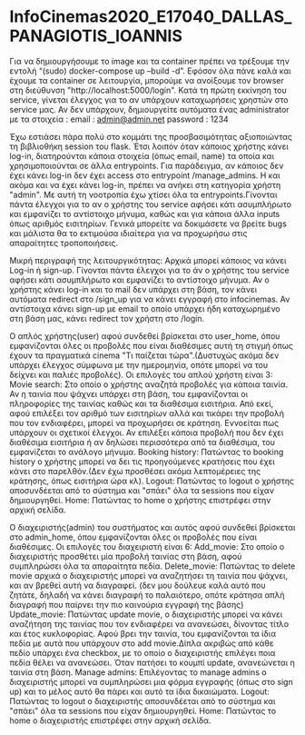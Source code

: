 # InfoCinemas2020_E17040_DALLAS_PANAGIOTIS_IOANNIS
Για να δημιουργήσουμε το image και τα container πρέπει να τρέξουμε την εντολή “(sudo) docker-compose up –build -d”.
Εφόσον όλα πάνε καλά και έχουμε τα container σε λειτουργία, μπορούμε να ανοίξουμε τον browser στη διεύθυνση "http://localhost:5000/login".
Κατά τη πρώτη εκκίνηση του service, γίνεται έλεγχος για το αν υπάρχουν καταχωρήσεις χρηστών στο service μας. Αν δεν υπάρχουν, δημιουργείτε αυτόματα ένας administrator με τα στοιχεία :
email : admin@admin.net
password : 1234

Έχω εστιάσει πάρα πολύ στο κομμάτι της προσβασιμότητας αξιοποιώντας τη βιβλιοθήκη session του flask. Έτσι λοιπόν όταν κάποιος χρήστης κάνει log-in, διατηρούνται κάποια στοιχεία (όπως email, name) τα οποία και χρησιμοποιούνται σε άλλα entrypoints. Για παράδειγμα, αν κάποιος δεν έχει κάνει log-in δεν έχει access στο entrypoint /manage_admins. Η και ακόμα και να έχει κάνει log-in, πρέπει να ανήκει στη κατηγορία χρήστη "admin". Με αυτή τη νοοτροπία έχω χτίσει όλα τα entrypoints.Γίνονται πάντα έλεγχοι για το αν ο χρήστης του service αφήσει κάτι ασυμπλήρωτο και εμφανίζει το αντίστοιχο μήνυμα, καθώς και για κάποια άλλα inputs όπως αριθμός εισιτηρίων. Γενικά μπορείτε να δοκιμάσετε να βρείτε bugs και μάλιστα θα το εκτιμούσα ιδιαίτερα για να προχωρήσω στις απαραίτητες τροποποιήσεις.

Μικρή περιγραφή της λειτουργικότητας:
Αρχικά μπορεί κάποιος να κάνει Log-in ή sign-up. Γίνονται πάντα έλεγχοι για το άν ο χρήστης του service αφήσει κάτι ασυμπλήρωτο και εμφανίζει το αντίστοιχο μήνυμα.
Αν ο χρήστης κάνει log-in και το mail δεν υπάρχει στη βάση, τον κάνει αυτόματα redirect στο /sign_up για να κάνει εγγραφή στο infocinemas. Αν αντίστοιχα κάνει sign-up με email το οποίο υπάρχει ήδη καταχωρημένο στη βάση μας, κάνει redirect τον χρήστη στο /login.


Ο απλός χρήστης(user) αφού συνδεθεί βρίσκεται στο user_home, όπου εμφανίζονται όλες οι προβολές που είναι διαθέσιμες αυτή τη στιγμή όπως έχουν τα πραγματικά cinema "Τι παίζεται τώρα".(Δυστυχώς ακόμα δεν υπάρχει έλεγχος σύμφωνα με την ημερομηνία, οπότε μπορεί να του δείχνει και παλιές προβολές).
 Οι επιλογές του απλού χρήστη είναι 3:
Movie search:
Στο οποίο ο χρήστης αναζητά προβολές για κάποια ταινία. Αν η ταινία που ψάχνει υπάρχει στη βάση, του εμφανίζονται οι πληροφορίες της ταινίας καθώς και τα διαθέσιμα εισιτήρια. Από εκεί, αφού επιλέξει τον αριθμό των εισιτηρίων αλλά και τικάρει την προβολή που τον ενδιαφέρει, μπορεί να προχωρήσει σε κράτηση. Εννοείται πως υπάρχουν οι σχετικοί έλεγχοι. Αν επιλέξει κάποια προβολή που δεν έχει διαθέσιμα εισιτήρια ή αν δηλώσει περισσότερα από τα διαθέσιμα, του εμφανίζεται το ανάλογο μήνυμα.
Booking history:
Πατώντας το booking history ο χρήστης μπορεί να δει τις προηγούμενες κρατήσεις που έχει κάνει στο παρελθόν.(Δεν έχω προσθέσει ακόμα λεπτομέρειες της κράτησης, όπως εισιτήρια ώρα κλ).
Logout: Πατώντας το logout ο χρήστης αποσυνδέεται από το σύστημα και "σπάει" όλα τα sessions που είχαν δημιουργηθεί.
Home: 
Πατώντας το home ο χρήστης επιστρέφει στην αρχική σελίδα.

Ο διαχειριστής(admin) του συστήματος και αυτός  αφού συνδεθεί βρίσκεται στο admin_home, όπου εμφανίζονται όλες οι προβολές που είναι διαθέσιμες.
Οι επιλογές του διαχειριστή είναι 6:
Add_movie:
Στο οποίο ο διαχειριστής προσθέτει μία προβολή ταινίας στη βάση, αφού συμπληρώσει όλα τα απαραίτητα πεδία.
Delete_movie: 
Πατώντας το delete movie αρχικά ο διαχειριστής μπορεί να αναζητήσει τη ταινία που ψάχνει, και αν βρεθεί αυτή να διαγραφεί. (δεν μου δούλευε καλά αυτό που ζητάτε, δηλαδή να κάνει διαγραφή το παλαιότερο, οπότε κράτησα απλή διαγραφή που παίρνει την πιο καινούρια εγγραφή της βάσης)
Update_movie: 
Πατώντας update movie, ο διαχειριστής μπορεί να κάνει αναζήτηση της ταινίας που τον ενδιαφέρει να ανανεώσει, δίνοντας τίτλο και έτος κυκλοφορίας. Αφού βρει την ταινία, του εμφανίζονται τα ίδια πεδία με αυτά που υπάρχουν στο add movie.Δίπλα ακριβώς από κάθε πεδίο υπάρχει ένα checkbox, με το οποίο ο διαχειριστής επιλέγει ποια πεδία θέλει να ανανεώσει. Όταν πατήσει το κουμπί update, ανανεώνεται η ταινία στη βάση.
Manage admins:
Επιλέγοντας το manage admins ο διαχειριστής μπορεί να συμπληρώσει μια φόρμα εγγραφής (όπως στο sign up) και το μέλος αυτό θα πάρει και αυτό τα ίδια δικαιώματα.
Logout: 
Πατώντας το logout ο διαχειριστής αποσυνδέεται από το σύστημα και "σπάει" όλα τα sessions που είχαν δημιουργηθεί.
Home: 
Πατώντας το home ο διαχειριστής επιστρέφει στην αρχική σελίδα.
